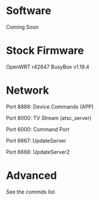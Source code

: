 # Software
  Coming Soon

# Stock Firmware
  OpenWRT r42647
  BusyBox v1.19.4

# Network
  Port 8888: Device Commands (APP)
  
  Port 8000: TV Stream (atsc_server)
  
  Port 6000: Command Port
  
  Port 6667: UpdateServer
  
  Port 6668: UpdateServer2
  

# Advanced
See the commds list
